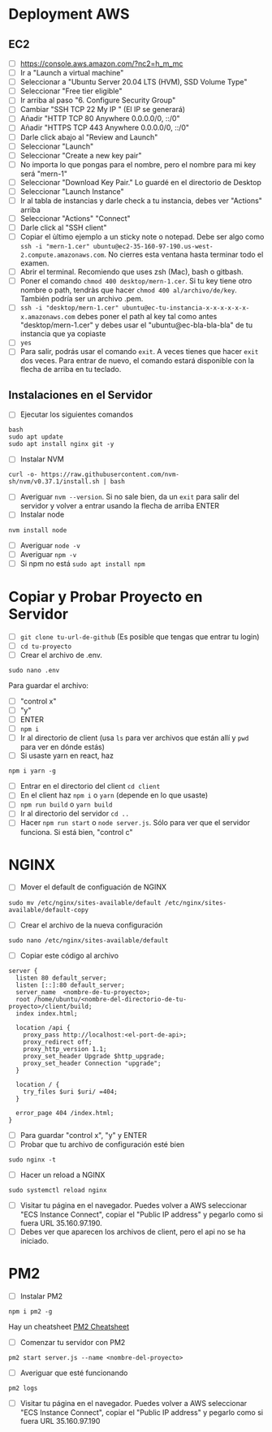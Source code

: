 # Deployment AWS

## EC2

-   [ ] https://console.aws.amazon.com/?nc2=h_m_mc
-   [ ] Ir a "Launch a virtual machine"
-   [ ] Seleccionar a "Ubuntu Server 20.04 LTS (HVM), SSD Volume Type"
-   [ ] Seleccionar "Free tier eligible"
-   [ ] Ir arriba al paso "6. Configure Security Group"
-   [ ] Cambiar "SSH TCP 22 My IP " (El IP se generará)
-   [ ] Añadir "HTTP TCP 80 Anywhere 0.0.0.0/0, ::/0"
-   [ ] Añadir "HTTPS TCP 443 Anywhere 0.0.0.0/0, ::/0"
-   [ ] Darle click abajo al "Review and Launch"
-   [ ] Seleccionar "Launch"
-   [ ] Seleccionar "Create a new key pair"
-   [ ] No importa lo que pongas para el nombre, pero el nombre para mi key será "mern-1"
-   [ ] Seleccionar "Download Key Pair." Lo guardé en el directorio de Desktop
-   [ ] Seleccionar "Launch Instance"
-   [ ] Ir al tabla de instancias y darle check a tu instancia, debes ver "Actions" arriba
-   [ ] Seleccionar "Actions" "Connect"
-   [ ] Darle click al "SSH client"
-   [ ] Copiar el ùltimo ejemplo a un sticky note o notepad. Debe ser algo como `ssh -i "mern-1.cer" ubuntu@ec2-35-160-97-190.us-west-2.compute.amazonaws.com`. No cierres esta ventana hasta terminar todo el examen.
-   [ ] Abrir el terminal. Recomiendo que uses zsh (Mac), bash o gitbash.
-   [ ] Poner el comando `chmod 400 desktop/mern-1.cer`. Si tu key tiene otro nombre o path, tendràs que hacer `chmod 400 al/archivo/de/key`. También podría ser un archivo .pem.
-   [ ] `ssh -i "desktop/mern-1.cer" ubuntu@ec-tu-instancia-x-x-x-x-x-x-x.amazonaws.com` debes poner el path al key tal como antes "desktop/mern-1.cer" y debes usar el "ubuntu@ec-bla-bla-bla" de tu instancia que ya copiaste
-   [ ] `yes`
-   [ ] Para salir, podrás usar el comando `exit`. A veces tienes que hacer `exit` dos veces. Para entrar de nuevo, el comando estará disponible con la flecha de arriba en tu teclado.

## Instalaciones en el Servidor

-   [ ] Ejecutar los siguientes comandos

```
bash
sudo apt update
sudo apt install nginx git -y
```

-   [ ] Instalar NVM

```
curl -o- https://raw.githubusercontent.com/nvm-sh/nvm/v0.37.1/install.sh | bash
```

-   [ ] Averiguar `nvm --version`. Si no sale bien, da un `exit` para salir del servidor y volver a entrar usando la flecha de arriba ENTER
-   [ ] Instalar node

```
nvm install node
```

-   [ ] Averiguar `node -v`
-   [ ] Averiguar `npm -v`
-   [ ] Si npm no está `sudo apt install npm`

# Copiar y Probar Proyecto en Servidor

-   [ ] `git clone tu-url-de-github` (Es posible que tengas que entrar tu login)
-   [ ] `cd tu-proyecto`
-   [ ] Crear el archivo de .env.

```
sudo nano .env
```

Para guardar el archivo:

-   [ ] "control x"
-   [ ] "y"
-   [ ] ENTER
-   [ ] `npm i`
-   [ ] Ir al directorio de client (usa `ls` para ver archivos que están allí y `pwd` para ver en dónde estás)
-   [ ] Si usaste yarn en react, haz

```
npm i yarn -g
```

-   [ ] Entrar en el directorio del client `cd client`
-   [ ] En el client haz `npm i` o `yarn` (depende en lo que usaste)
-   [ ] `npm run build` o `yarn build`
-   [ ] Ir al directorio del servidor `cd ..`
-   [ ] Hacer `npm run start` o `node server.js`. Sólo para ver que el servidor funciona. Si está bien, "control c"

# NGINX

-   [ ] Mover el default de configuación de NGINX

```
sudo mv /etc/nginx/sites-available/default /etc/nginx/sites-available/default-copy
```

-   [ ] Crear el archivo de la nueva configuración

```
sudo nano /etc/nginx/sites-available/default
```

-   [ ] Copiar este código al archivo

```
server {
  listen 80 default_server;
  listen [::]:80 default_server;
  server_name  <nombre-de-tu-proyecto>;
  root /home/ubuntu/<nombre-del-directorio-de-tu-proyecto>/client/build;
  index index.html;

  location /api {
    proxy_pass http://localhost:<el-port-de-api>;
    proxy_redirect off;
    proxy_http_version 1.1;
    proxy_set_header Upgrade $http_upgrade;
    proxy_set_header Connection "upgrade";
  }

  location / {
    try_files $uri $uri/ =404;
  }

  error_page 404 /index.html;
}
```

-   [ ] Para guardar "control x", "y" y ENTER
-   [ ] Probar que tu archivo de configuración esté bien

```
sudo nginx -t
```

-   [ ] Hacer un reload a NGINX

```
sudo systemctl reload nginx
```

-   [ ] Visitar tu página en el navegador. Puedes volver a AWS seleccionar "ECS Instance Connect", copiar el "Public IP address" y pegarlo como si fuera URL 35.160.97.190.
-   [ ] Debes ver que aparecen los archivos de client, pero el api no se ha iniciado.

# PM2

-   [ ] Instalar PM2

```
npm i pm2 -g
```

Hay un cheatsheet [PM2 Cheatsheet](https://devhints.io/pm2)

-   [ ] Comenzar tu servidor con PM2

```
pm2 start server.js --name <nombre-del-proyecto>
```

-   [ ] Averiguar que esté funcionando

```
pm2 logs
```

-   [ ] Visitar tu página en el navegador. Puedes volver a AWS seleccionar "ECS Instance Connect", copiar el "Public IP address" y pegarlo como si fuera URL 35.160.97.190

